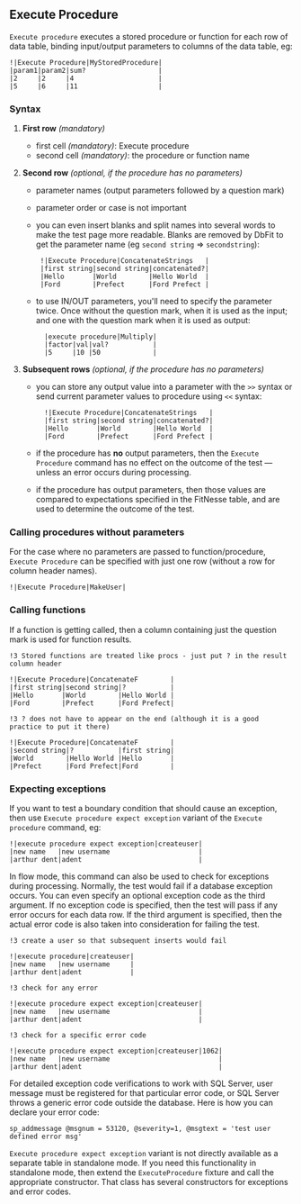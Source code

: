 ## Execute Procedure

`Execute procedure` executes a stored procedure or function for each row of data table, binding input/output parameters to columns of the data table, eg:

    !|Execute Procedure|MyStoredProcedure|
    |param1|param2|sum?                  |
    |2     |2     |4                     |
    |5     |6     |11                    |

### Syntax

1. **First row** *(mandatory)*

    * first cell *(mandatory)*: Execute procedure
    * second cell *(mandatory)*: the procedure or function name

2. **Second row** *(optional, if the procedure has no parameters)*

     * parameter names (output parameters followed by a question mark)
     * parameter order or case is not important
     * you can even insert blanks and split names into several words to make the test page more readable. Blanks are removed by DbFit to get the parameter name (eg `second string` => `secondstring`):

            !|Execute Procedure|ConcatenateStrings   |
            |first string|second string|concatenated?|
            |Hello       |World        |Hello World  |
            |Ford        |Prefect      |Ford Prefect |

    * to use IN/OUT parameters, you'll need to specify the parameter twice. Once without the question mark, when it is used as the input; and one with the question mark when it is used as output:

            |execute procedure|Multiply|
            |factor|val|val?           |
            |5     |10 |50             |

3. **Subsequent rows** *(optional, if the procedure has no parameters)*

    * you can store any output value into a parameter with the `>>` syntax or send current parameter values to procedure using `<<` syntax:

            !|Execute Procedure|ConcatenateStrings   |
            |first string|second string|concatenated?|
            |Hello       |World        |Hello World  |
            |Ford        |Prefect      |Ford Prefect |

    * if the procedure has **no** output parameters, then the `Execute Procedure` command has no effect on the outcome of the test — unless an error occurs during processing.
    * if the procedure has output parameters, then those values are compared to expectations specified in the FitNesse table, and are used to determine the outcome of the test.

### Calling procedures without parameters

For the case where no parameters are passed to function/procedure, `Execute Procedure` can be specified with just one row (without a row for column header names).

    !|Execute Procedure|MakeUser|

### Calling functions

If a function is getting called, then a column containing just the question mark is used for function results.

    !3 Stored functions are treated like procs - just put ? in the result column header

    !|Execute Procedure|ConcatenateF        |
    |first string|second string|?           |
    |Hello       |World        |Hello World |
    |Ford        |Prefect      |Ford Prefect|

    !3 ? does not have to appear on the end (although it is a good practice to put it there)

    !|Execute Procedure|ConcatenateF        |
    |second string|?           |first string|
    |World        |Hello World |Hello       |
    |Prefect      |Ford Prefect|Ford        |

### Expecting exceptions

If you want to test a boundary condition that should cause an exception, then use `Execute procedure expect exception` variant of the `Execute procedure` command, eg:

    !|execute procedure expect exception|createuser|
    |new name   |new username                      |
    |arthur dent|adent                             |

In flow mode, this command can also be used to check for exceptions during processing. Normally, the test would fail if a database exception occurs. You can even specify an optional exception code as the third argument. If no exception code is specified, then the test will pass if any error occurs for each data row. If the third argument is specified, then the actual error code is also taken into consideration for failing the test.

    !3 create a user so that subsequent inserts would fail

    !|execute procedure|createuser|
    |new name   |new username     |
    |arthur dent|adent            |

    !3 check for any error

    !|execute procedure expect exception|createuser|
    |new name   |new username                      |
    |arthur dent|adent                             |

    !3 check for a specific error code

    !|execute procedure expect exception|createuser|1062|
    |new name   |new username                           |
    |arthur dent|adent                                  |

For detailed exception code verifications to work with SQL Server, user message must be registered for that particular error code, or SQL Server throws a generic error code outside the database. Here is how you can declare your error code:

    sp_addmessage @msgnum = 53120, @severity=1, @msgtext = 'test user defined error msg' 

 `Execute procedure expect exception` variant is not directly available as a separate table in standalone mode. If you need this functionality in standalone mode, then extend the `ExecuteProcedure` fixture and call the appropriate constructor. That class has several constructors for exceptions and error codes.
